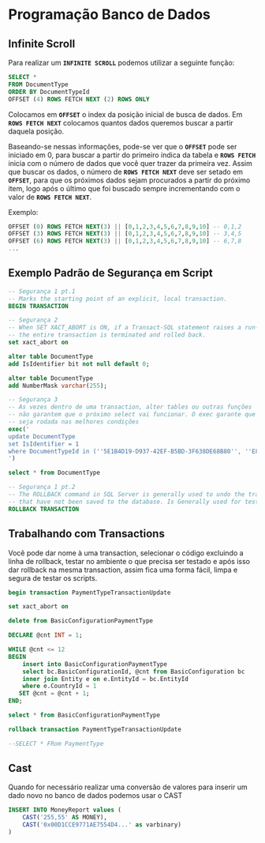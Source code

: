 # Programação Banco de Dados

## Infinite Scroll

Para realizar um **`INFINITE SCROLL`** podemos utilizar a seguinte função:

```sql
SELECT *
FROM DocumentType
ORDER BY DocumentTypeId
OFFSET (4) ROWS FETCH NEXT (2) ROWS ONLY
```

Colocamos em **`OFFSET`** o index da posição inicial de busca de dados. Em **`ROWS FETCH NEXT`** colocamos quantos dados queremos buscar a partir daquela posição.

Baseando-se nessas informações, pode-se ver que o **`OFFSET`** pode ser iniciado em 0, para buscar a partir do primeiro índica da tabela e **`ROWS FETCH`** inicia com o número de dados que você quer trazer da primeira vez. Assim que buscar os dados, o número de **`ROWS FETCH NEXT`** deve ser setado em **`OFFSET`**, para que os próximos dados sejam procurados a partir do próximo item, logo após o último que foi buscado sempre incrementando com o valor de **`ROWS FETCH NEXT`**.

Exemplo:

```sql
OFFSET (0) ROWS FETCH NEXT(3) || [0,1,2,3,4,5,6,7,8,9,10] -- 0,1,2
OFFSET (3) ROWS FETCH NEXT(3) || [0,1,2,3,4,5,6,7,8,9,10] -- 3,4,5
OFFSET (6) ROWS FETCH NEXT(3) || [0,1,2,3,4,5,6,7,8,9,10] -- 6,7,8
...
```

## Exemplo Padrão de Segurança em Script

```sql
-- Segurança 1 pt.1
-- Marks the starting point of an explicit, local transaction.
BEGIN TRANSACTION

-- Segurança 2
-- When SET XACT_ABORT is ON, if a Transact-SQL statement raises a run-time error, 
-- the entire transaction is terminated and rolled back.
set xact_abort on

alter table DocumentType
add IsIdentifier bit not null default 0;

alter table DocumentType
add NumberMask varchar(255);

-- Segurança 3
-- As vezes dentro de uma transaction, alter tables ou outras funções
-- não garantem que o próximo select vai funcionar. O exec garante que a query
-- seja rodada nas melhores condições
exec('
update DocumentType
set IsIdentifier = 1 
where DocumentTypeId in (''5E1B4D19-D937-42EF-B5BD-3F638DE68B80'', ''E89F85D8-8F6B-4B82-B082-3959284B02BC'')
')

select * from DocumentType

-- Segurança 1 pt.2
-- The ROLLBACK command in SQL Server is generally used to undo the transaction 
-- that have not been saved to the database. Is Generally used for tests.
ROLLBACK TRANSACTION
```

## Trabalhando com Transactions

Você pode dar nome à uma transaction, selecionar o código excluindo a linha de rollback, testar no ambiente o que precisa ser testado e após isso dar rollback na mesma transaction, assim fica uma forma fácil, limpa e segura de testar os scripts.

```sql
begin transaction PaymentTypeTransactionUpdate

set xact_abort on

delete from BasicConfigurationPaymentType

DECLARE @cnt INT = 1;

WHILE @cnt <= 12
BEGIN
	insert into BasicConfigurationPaymentType
	select bc.BasicConfigurationId, @cnt from BasicConfiguration bc
	inner join Entity e on e.EntityId = bc.EntityId
	where e.CountryId = 1
   SET @cnt = @cnt + 1;
END;

select * from BasicConfigurationPaymentType

rollback transaction PaymentTypeTransactionUpdate

--SELECT * FRom PaymentType
```

## Cast

Quando for necessário realizar uma conversão de valores para inserir um dado novo no banco de dados podemos usar o CAST

```sql
INSERT INTO MoneyReport values (
    CAST('255,55' AS MONEY), 
    CAST('0x00D1CCE9771AE7554D4...' as varbinary)
)
```

